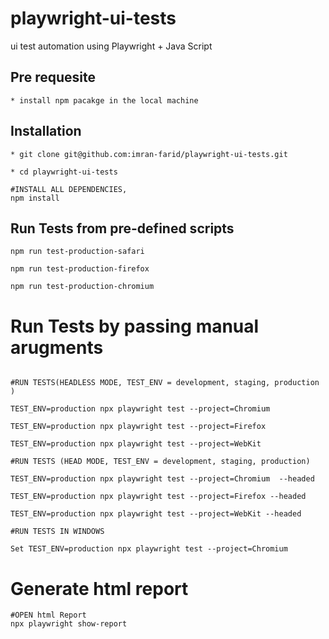 # playwright-ui-tests
ui test automation using Playwright + Java Script

## Pre requesite
 ```
* install npm pacakge in the local machine

```
## Installation
 ```
* git clone git@github.com:imran-farid/playwright-ui-tests.git

* cd playwright-ui-tests

#INSTALL ALL DEPENDENCIES,
npm install

```

## Run Tests from pre-defined scripts
 ```
npm run test-production-safari

npm run test-production-firefox

npm run test-production-chromium

```

# Run Tests by passing manual arugments
 ```

#RUN TESTS(HEADLESS MODE, TEST_ENV = development, staging, production )

TEST_ENV=production npx playwright test --project=Chromium

TEST_ENV=production npx playwright test --project=Firefox

TEST_ENV=production npx playwright test --project=WebKit

#RUN TESTS (HEAD MODE, TEST_ENV = development, staging, production)

TEST_ENV=production npx playwright test --project=Chromium  --headed

TEST_ENV=production npx playwright test --project=Firefox --headed

TEST_ENV=production npx playwright test --project=WebKit --headed

#RUN TESTS IN WINDOWS

Set TEST_ENV=production npx playwright test --project=Chromium

```


# Generate html report
 ```
#OPEN html Report
npx playwright show-report
```



